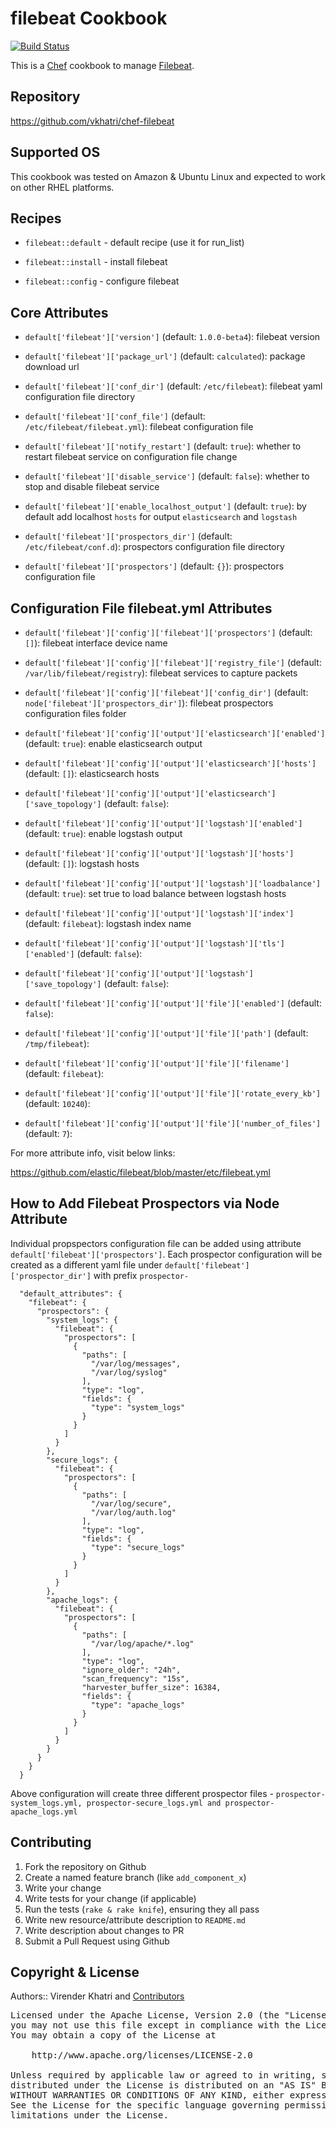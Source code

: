 filebeat Cookbook
================

[![Build Status](https://travis-ci.org/vkhatri/chef-filebeat.svg?branch=master)](https://travis-ci.org/vkhatri/chef-filebeat)

This is a [Chef] cookbook to manage [Filebeat].


## Repository

https://github.com/vkhatri/chef-filebeat


## Supported OS

This cookbook was tested on Amazon & Ubuntu Linux and expected to work on other RHEL platforms.


## Recipes

- `filebeat::default` - default recipe (use it for run_list)

- `filebeat::install` - install filebeat

- `filebeat::config` - configure filebeat


## Core Attributes


* `default['filebeat']['version']` (default: `1.0.0-beta4`): filebeat version

* `default['filebeat']['package_url']` (default: `calculated`): package download url

* `default['filebeat']['conf_dir']` (default: `/etc/filebeat`): filebeat yaml configuration file directory

* `default['filebeat']['conf_file']` (default: `/etc/filebeat/filebeat.yml`): filebeat configuration file

* `default['filebeat']['notify_restart']` (default: `true`): whether to restart filebeat service on configuration file change

* `default['filebeat']['disable_service']` (default: `false`): whether to stop and disable filebeat service

* `default['filebeat']['enable_localhost_output']` (default: `true`): by default add localhost `hosts` for output `elasticsearch` and `logstash`

* `default['filebeat']['prospectors_dir']` (default: `/etc/filebeat/conf.d`): prospectors configuration file directory

* `default['filebeat']['prospectors']` (default: `{}`): prospectors configuration file

## Configuration File filebeat.yml Attributes

* `default['filebeat']['config']['filebeat']['prospectors']` (default: `[]`): filebeat interface device name

* `default['filebeat']['config']['filebeat']['registry_file']` (default: `/var/lib/filebeat/registry`): filebeat services to capture packets

* `default['filebeat']['config']['filebeat']['config_dir']` (default: `node['filebeat']['prospectors_dir']`): filebeat prospectors configuration files folder


* `default['filebeat']['config']['output']['elasticsearch']['enabled']` (default: `true`): enable elasticsearch output

* `default['filebeat']['config']['output']['elasticsearch']['hosts']` (default: `[]`): elasticsearch hosts

* `default['filebeat']['config']['output']['elasticsearch']['save_topology']` (default: `false`):


* `default['filebeat']['config']['output']['logstash']['enabled']` (default: `true`): enable logstash output

* `default['filebeat']['config']['output']['logstash']['hosts']` (default: `[]`): logstash hosts

* `default['filebeat']['config']['output']['logstash']['loadbalance']` (default: `true`): set true to load balance between logstash hosts

* `default['filebeat']['config']['output']['logstash']['index']` (default: `filebeat`): logstash index name

* `default['filebeat']['config']['output']['logstash']['tls']['enabled']` (default: `false`):

* `default['filebeat']['config']['output']['logstash']['save_topology']` (default: `false`):


* `default['filebeat']['config']['output']['file']['enabled']` (default: `false`):

* `default['filebeat']['config']['output']['file']['path']` (default: `/tmp/filebeat`):

* `default['filebeat']['config']['output']['file']['filename']` (default: `filebeat`):

* `default['filebeat']['config']['output']['file']['rotate_every_kb']` (default: `10240`):

* `default['filebeat']['config']['output']['file']['number_of_files']` (default: `7`):


For more attribute info, visit below links:

https://github.com/elastic/filebeat/blob/master/etc/filebeat.yml


## How to Add Filebeat Prospectors via Node Attribute

Individual propspectors configuration file can be added using attribute `default['filebeat']['prospectors']`. Each prospector configuration will
be created as a different yaml file under `default['filebeat']['prospector_dir']` with prefix `prospector-`

```
  "default_attributes": {
    "filebeat": {
      "prospectors": {
        "system_logs": {
          "filebeat": {
            "prospectors": [
              {
                "paths": [
                  "/var/log/messages",
                  "/var/log/syslog"
                ],
                "type": "log",
                "fields": {
                  "type": "system_logs"
                }
              }
            ]
          }
        },
        "secure_logs": {
          "filebeat": {
            "prospectors": [
              {
                "paths": [
                  "/var/log/secure",
                  "/var/log/auth.log"
                ],
                "type": "log",
                "fields": {
                  "type": "secure_logs"
                }
              }
            ]
          }
        },
        "apache_logs": {
          "filebeat": {
            "prospectors": [
              {
                "paths": [
                  "/var/log/apache/*.log"
                ],
                "type": "log",
                "ignore_older": "24h",
                "scan_frequency": "15s",
                "harvester_buffer_size": 16384,
                "fields": {
                  "type": "apache_logs"
                }
              }
            ]
          }
        }
      }
    }
  }

```


Above configuration will create three different prospector files - `prospector-system_logs.yml, prospector-secure_logs.yml and prospector-apache_logs.yml`

## Contributing

1. Fork the repository on Github
2. Create a named feature branch (like `add_component_x`)
3. Write your change
4. Write tests for your change (if applicable)
5. Run the tests (`rake & rake knife`), ensuring they all pass
6. Write new resource/attribute description to `README.md`
7. Write description about changes to PR
8. Submit a Pull Request using Github


## Copyright & License

Authors:: Virender Khatri and [Contributors]

<pre>
Licensed under the Apache License, Version 2.0 (the "License");
you may not use this file except in compliance with the License.
You may obtain a copy of the License at

    http://www.apache.org/licenses/LICENSE-2.0

Unless required by applicable law or agreed to in writing, software
distributed under the License is distributed on an "AS IS" BASIS,
WITHOUT WARRANTIES OR CONDITIONS OF ANY KIND, either express or implied.
See the License for the specific language governing permissions and
limitations under the License.
</pre>


[Chef]: https://www.chef.io/
[Filebeat]: https://www.elastic.co/products/beats/filebeat
[Contributors]: https://github.com/vkhatri/chef-filebeat/graphs/contributors
